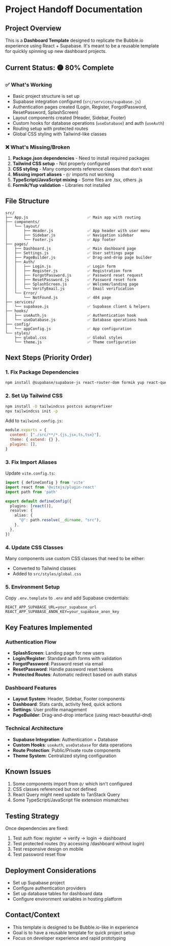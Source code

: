 # Project Handoff Documentation

## Project Overview
This is a **Dashboard Template** designed to replicate the Bubble.io experience using React + Supabase. It's meant to be a reusable template for quickly spinning up new dashboard projects.

## Current Status: 🟡 80% Complete

### ✅ What's Working
- Basic project structure is set up
- Supabase integration configured (`src/services/supabase.js`)
- Authentication pages created (Login, Register, ForgotPassword, ResetPassword, SplashScreen)
- Layout components created (Header, Sidebar, Footer)
- Custom hooks for database operations (`useDatabase`) and auth (`useAuth`)
- Routing setup with protected routes
- Global CSS styling with Tailwind-like classes

### ❌ What's Missing/Broken
1. **Package.json dependencies** - Need to install required packages
2. **Tailwind CSS setup** - Not properly configured
3. **CSS styling** - Many components reference classes that don't exist
4. **Missing import aliases** - `@/` imports not working
5. **TypeScript/JavaScript mixing** - Some files are .tsx, others .js
6. **Formik/Yup validation** - Libraries not installed

## File Structure
```
src/
├── App.js                          ✅ Main app with routing
├── components/
│   └── layout/
│       ├── Header.js               ✅ App header with user menu
│       ├── Sidebar.js              ✅ Navigation sidebar
│       └── Footer.js               ✅ App footer
├── pages/
│   ├── Dashboard.js                ✅ Main dashboard page
│   ├── Settings.js                 ✅ User settings page
│   ├── PageBuilder.js              ✅ Drag-and-drop page builder
│   ├── Auth/
│   │   ├── Login.js                ✅ Login form
│   │   ├── Register.js             ✅ Registration form
│   │   ├── ForgotPassword.js       ✅ Password reset request
│   │   ├── ResetPassword.js        ✅ Password reset form
│   │   ├── SplashScreen.js         ✅ Welcome/landing page
│   │   └── VerifyEmail.js          ✅ Email verification
│   └── Error/
│       └── NotFound.js             ✅ 404 page
├── services/
│   └── supabase.js                 ✅ Supabase client & helpers
├── hooks/
│   ├── useAuth.js                  ✅ Authentication hook
│   └── useDatabase.js              ✅ Database operations hook
├── config/
│   └── appConfig.js                ✅ App configuration
└── styles/
    ├── global.css                  ✅ Global styles
    └── theme.js                    ✅ Theme configuration
```

## Next Steps (Priority Order)

### 1. Fix Package Dependencies
```bash
npm install @supabase/supabase-js react-router-dom formik yup react-query styled-components react-beautiful-dnd
```

### 2. Set Up Tailwind CSS
```bash
npm install -D tailwindcss postcss autoprefixer
npx tailwindcss init -p
```

Add to `tailwind.config.js`:
```js
module.exports = {
  content: ["./src/**/*.{js,jsx,ts,tsx}"],
  theme: { extend: {} },
  plugins: [],
}
```

### 3. Fix Import Aliases
Update `vite.config.ts`:
```ts
import { defineConfig } from 'vite'
import react from '@vitejs/plugin-react'
import path from 'path'

export default defineConfig({
  plugins: [react()],
  resolve: {
    alias: {
      "@": path.resolve(__dirname, "src"),
    },
  },
})
```

### 4. Update CSS Classes
Many components use custom CSS classes that need to be either:
- Converted to Tailwind classes
- Added to `src/styles/global.css`

### 5. Environment Setup
Copy `.env.template` to `.env` and add Supabase credentials:
```
REACT_APP_SUPABASE_URL=your_supabase_url
REACT_APP_SUPABASE_ANON_KEY=your_supabase_anon_key
```

## Key Features Implemented

### Authentication Flow
- **SplashScreen**: Landing page for new users
- **Login/Register**: Standard auth forms with validation
- **ForgotPassword**: Password reset via email
- **ResetPassword**: Handle password reset tokens
- **Protected Routes**: Automatic redirect based on auth status

### Dashboard Features
- **Layout System**: Header, Sidebar, Footer components
- **Dashboard**: Stats cards, activity feed, quick actions
- **Settings**: User profile management
- **PageBuilder**: Drag-and-drop interface (using react-beautiful-dnd)

### Technical Architecture
- **Supabase Integration**: Authentication + Database
- **Custom Hooks**: `useAuth`, `useDatabase` for data operations
- **Route Protection**: Public/Private route components
- **Theme System**: Centralized styling configuration

## Known Issues
1. Some components import from `@/` which isn't configured
2. CSS classes referenced but not defined
3. React Query might need update to TanStack Query
4. Some TypeScript/JavaScript file extension mismatches

## Testing Strategy
Once dependencies are fixed:
1. Test auth flow: register → verify → login → dashboard
2. Test protected routes (try accessing /dashboard without login)
3. Test responsive design on mobile
4. Test password reset flow

## Deployment Considerations
- Set up Supabase project
- Configure authentication providers
- Set up database tables for dashboard data
- Configure environment variables in hosting platform

## Contact/Context
- This template is designed to be Bubble.io-like in experience
- Goal is to have a reusable template for quick project setup
- Focus on developer experience and rapid prototyping